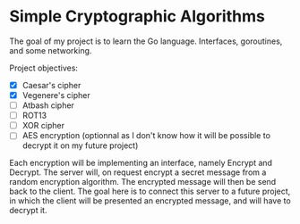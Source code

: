 # Simple Cryptographic Algorithms

The goal of my project is to learn the Go language. Interfaces, goroutines, and some networking.

Project objectives:
- [x] Caesar's cipher
- [x] Vegenere's cipher
- [ ] Atbash cipher
- [ ] ROT13
- [ ] XOR cipher
- [ ] AES encryption (optionnal as I don't know how it will be possible to decrypt it on my future project)

Each encryption will be implementing an interface, namely Encrypt and Decrypt. The server will, on request encrypt a secret message from a random encryption algorithm. The encrypted message will then be send back to the client. The goal here is to connect this server to a future project, in which the client will be presented an encrypted message, and will have to decrypt it.
